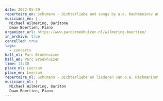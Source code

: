 ```yaml
---
date: 2022-05-29
repertoire_en: Schumann - Dichterliebe and songs by a.o. Rachmaninov and Quilter
musicians_en: |
  Michael Wilmering, Baritone
  Daan Boertien, Piano
organizer_url: https://www.parcbroekhuizen.nl/wilmering-boertien/
in_archive: true
cancelled: true
tags:
  - concerts
hall_nl: Parc Broekhuizen
hall_en: Parc Broekhuizen
time: 13:30
place_nl: Leersum
place_en: Leersum
repertoire_nl: Schumann - Dichterliebe en liederen van o.a. Rachmaninov en Quilter
musicians_nl: |
  Michael Wilmering, Bariton
  Daan Boertien, Piano
---
```

